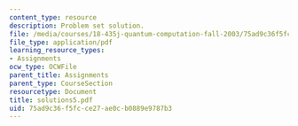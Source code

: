 ```yaml
---
content_type: resource
description: Problem set solution.
file: /media/courses/18-435j-quantum-computation-fall-2003/75ad9c36f5fcce27ae0cb0889e9787b3_solutions5.pdf
file_type: application/pdf
learning_resource_types:
- Assignments
ocw_type: OCWFile
parent_title: Assignments
parent_type: CourseSection
resourcetype: Document
title: solutions5.pdf
uid: 75ad9c36-f5fc-ce27-ae0c-b0889e9787b3
---
```

